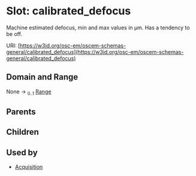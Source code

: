 
# Slot: calibrated_defocus

Machine estimated defocus, min and max values in µm. Has a tendency to be off.

URI: [https://w3id.org/osc-em/oscem-schemas-general/calibrated_defocus](https://w3id.org/osc-em/oscem-schemas-general/calibrated_defocus)


## Domain and Range

None &#8594;  <sub>0..1</sub> [Range](Range.md)

## Parents


## Children


## Used by

 * [Acquisition](Acquisition.md)
